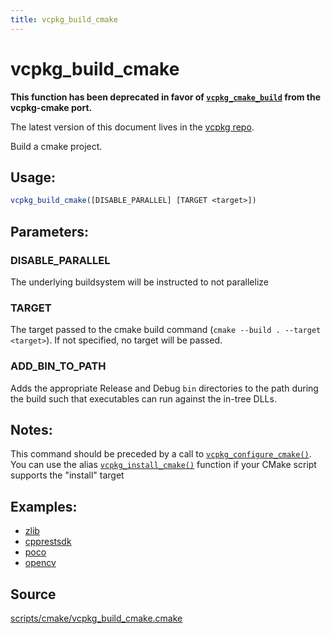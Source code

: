 ```yaml
---
title: vcpkg_build_cmake
---
```


# vcpkg_build_cmake

**This function has been deprecated in favor of [`vcpkg_cmake_build`](vcpkg_cmake_build.md) from the vcpkg-cmake port.**

The latest version of this document lives in the [vcpkg repo](https://github.com/Microsoft/vcpkg/blob/master/docs/maintainers/vcpkg_build_cmake.md).

Build a cmake project.

## Usage:
```cmake
vcpkg_build_cmake([DISABLE_PARALLEL] [TARGET <target>])
```

## Parameters:
### DISABLE_PARALLEL
The underlying buildsystem will be instructed to not parallelize

### TARGET
The target passed to the cmake build command (`cmake --build . --target <target>`). If not specified, no target will
be passed.

### ADD_BIN_TO_PATH
Adds the appropriate Release and Debug `bin` directories to the path during the build such that executables can run against the in-tree DLLs.

## Notes:
This command should be preceded by a call to [`vcpkg_configure_cmake()`](vcpkg_configure_cmake.md).
You can use the alias [`vcpkg_install_cmake()`](vcpkg_configure_cmake.md) function if your CMake script supports the
"install" target

## Examples:

* [zlib](https://github.com/Microsoft/vcpkg/blob/master/ports/zlib/portfile.cmake)
* [cpprestsdk](https://github.com/Microsoft/vcpkg/blob/master/ports/cpprestsdk/portfile.cmake)
* [poco](https://github.com/Microsoft/vcpkg/blob/master/ports/poco/portfile.cmake)
* [opencv](https://github.com/Microsoft/vcpkg/blob/master/ports/opencv/portfile.cmake)

## Source
[scripts/cmake/vcpkg\_build\_cmake.cmake](https://github.com/Microsoft/vcpkg/blob/master/scripts/cmake/vcpkg_build_cmake.cmake)

